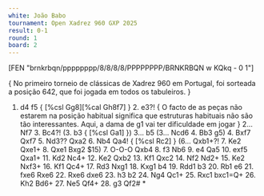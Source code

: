 ```yaml
---
white: João Babo
tournament: Open Xadrez 960 GXP 2025
result: 0-1
round: 1
board: 2
---
```


[FEN "brnkrbqn/pppppppp/8/8/8/8/PPPPPPPP/BRNKRBQN w KQkq - 0 1"]

{ No primeiro torneio de clássicas de Xadrez 960 em Portugal, foi sorteada a posição 642, que foi jogada em todos os tabuleiros. }
1. d4 f5 { [%csl Gg8][%cal Gh8f7] } 2. e3?! { O facto de as peças não estarem na posição habitual significa que estruturas habituais não são tão interessantes. Aqui, a dama de g1 vai ter dificuldade em jogar } 2... Nf7 3. Bc4?! (3. b3 { [%csl Ga1] }) 3... b5 (3... Ncd6 4. Bb3 g5) 4. Bxf7 Qxf7 5. Nd3?? Qxa2 6. Nb4 Qa4! { [%csl Rc2] } (6... Qxb1+?! 7. Ke2 Qxe1+ 8. Qxe1 Bxg2 $15) 7. O-O-O Qxb4 8. f3 Nb6 9. e4 Qa5 10. exf5 Qxa1+ 11. Kd2 Nc4+ 12. Ke2 Qxb2 13. Kf1 Qxc2 14. Nf2 Nd2+ 15. Ke2 Nxf3+ 16. Kf1 Qc4+ 17. Rd3 Nxg1 18. Kxg1 b4 19. Rdd1 b3 20. Rb1 e6 21. fxe6 Rxe6 22. Rxe6 dxe6 23. h3 b2 24. Ng4 Qc1+ 25. Rxc1 bxc1=Q+ 26. Kh2 Bd6+ 27. Ne5 Qf4+ 28. g3 Qf2# *
